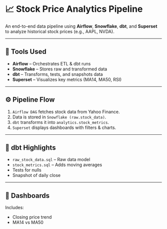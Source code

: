 # 📈 Stock Price Analytics Pipeline

An end-to-end data pipeline using **Airflow**, **Snowflake**, **dbt**, and **Superset** to analyze historical stock prices (e.g., AAPL, NVDA).

---

## 🔧 Tools Used
- **Airflow** – Orchestrates ETL & dbt runs
- **Snowflake** – Stores raw and transformed data
- **dbt** – Transforms, tests, and snapshots data
- **Superset** – Visualizes key metrics (MA14, MA50, RSI)

---

## ⚙️ Pipeline Flow

1. `Airflow DAG` fetches stock data from Yahoo Finance.
2. Data is stored in `Snowflake (raw.stock_data)`.
3. `dbt` transforms it into `analytics.stock_metrics`.
4. `Superset` displays dashboards with filters & charts.

---

## 🧪 dbt Highlights
- `raw_stock_data.sql` – Raw data model
- `stock_metrics.sql` – Adds moving averages
- Tests for nulls
- Snapshot of daily close

---

## 📸 Dashboards
Includes:
- Closing price trend
- MA14 vs MA50



